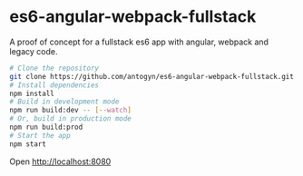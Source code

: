# es6-angular-webpack-fullstack
A proof of concept for a fullstack es6 app with angular, webpack and legacy code.
```sh
# Clone the repository
git clone https://github.com/antogyn/es6-angular-webpack-fullstack.git
# Install dependencies
npm install
# Build in development mode
npm run build:dev -- [--watch]
# Or, build in production mode
npm run build:prod
# Start the app
npm start
```

Open [http://localhost:8080](http://localhost:8080)
